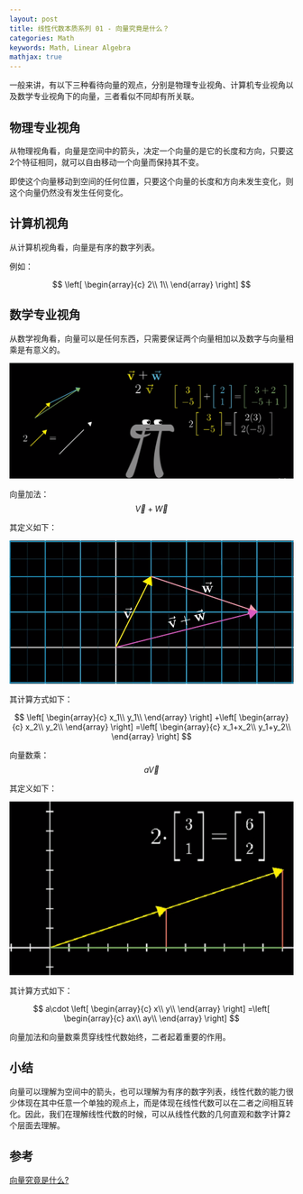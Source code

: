 ```yaml
---
layout: post
title: 线性代数本质系列 01 - 向量究竟是什么？
categories: Math
keywords: Math, Linear Algebra
mathjax: true
---
```



一般来讲，有以下三种看待向量的观点，分别是物理专业视角、计算机专业视角以及数学专业视角下的向量，三者看似不同却有所关联。


## 物理专业视角

从物理视角看，向量是空间中的箭头，决定一个向量的是它的长度和方向，只要这2个特征相同，就可以自由移动一个向量而保持其不变。

即使这个向量移动到空间的任何位置，只要这个向量的长度和方向未发生变化，则这个向量仍然没有发生任何变化。


## 计算机视角

从计算机视角看，向量是有序的数字列表。

例如：

$$
\left[ \begin{array}{c}
	2\\
	1\\
\end{array} \right]
$$


## 数学专业视角

从数学视角看，向量可以是任何东西，只需要保证两个向量相加以及数字与向量相乘是有意义的。

<img src="/images/posts/math/linear-algebra-essence/1-2.PNG"/> 

向量加法：$$\vec{V}+\vec{W}$$

其定义如下：

<img src="/images/posts/math/linear-algebra-essence/1-3.PNG"/> 

其计算方式如下：

$$
\left[ \begin{array}{c}
	x_1\\
	y_1\\
\end{array} \right] +\left[ \begin{array}{c}
	x_2\\
	y_2\\
\end{array} \right] =\left[ \begin{array}{c}
	x_1+x_2\\
	y_1+y_2\\
\end{array} \right]
$$

向量数乘：$$a\vec{V}$$

其定义如下：

<img src="/images/posts/math/linear-algebra-essence/1-4.PNG"/> 

其计算方式如下：

$$
a\cdot \left[ \begin{array}{c}
	x\\
	y\\
\end{array} \right] =\left[ \begin{array}{c}
	ax\\
	ay\\
\end{array} \right]
$$

向量加法和向量数乘贯穿线性代数始终，二者起着重要的作用。

## 小结

向量可以理解为空间中的箭头，也可以理解为有序的数字列表，线性代数的能力很少体现在其中任意一个单独的观点上，而是体现在线性代数可以在二者之间相互转化。因此，我们在理解线性代数的时候，可以从线性代数的几何直观和数字计算2个层面去理解。


## 参考

[向量究竟是什么?](https://www.bilibili.com/video/av6731067/?p=2)



















